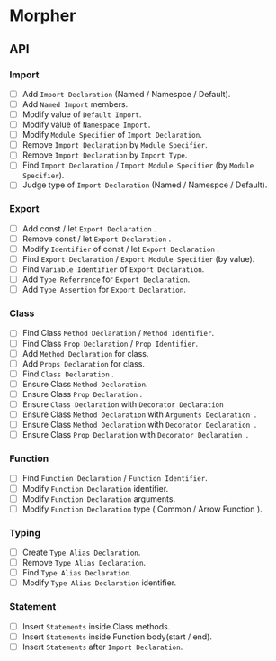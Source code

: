 # Morpher

## API

### Import

- [ ] Add `Import Declaration` (Named / Namespce / Default).
- [ ] Add `Named Import` members.
- [ ] Modify value of `Default Import`.
- [ ] Modify value of `Namespace Import.`
- [ ] Modify `Module Specifier` of `Import Declaration`.
- [ ] Remove `Import Declaration` by `Module Specifier`.
- [ ] Remove `Import Declaration` by `Import Type`.
- [ ] Find `Import Declaration` / `Import Module Specifier` (by `Module Specifier`).
- [ ] Judge type of `Import Declaration` (Named / Namespce / Default).

### Export

- [ ] Add const / let `Export Declaration` .
- [ ] Remove const / let `Export Declaration` .
- [ ] Modify `Identifier` of const / let `Export Declaration` .
- [ ] Find `Export Declaration` / `Export Module Specifier` (by value).
- [ ] Find `Variable Identifier` of `Export Declaration`.
- [ ] Add `Type Referrence` for `Export Declaration`.
- [ ] Add `Type Assertion` for `Export Declaration`.

### Class

- [ ] Find Class `Method Declaration` / `Method Identifier`.
- [ ] Find Class `Prop Declaration` / `Prop Identifier`.
- [ ] Add `Method Declaration` for class.
- [ ] Add `Props Declaration` for class.
- [ ] Find `Class Declaration` .
- [ ] Ensure Class `Method Declaration`.
- [ ] Ensure Class `Prop Declaration` .
- [ ] Ensure `Class Declaration` with `Decorator Declaration`
- [ ] Ensure Class `Method Declaration` with `Arguments Declaration `.
- [ ] Ensure Class `Method Declaration` with `Decorator Declaration `.
- [ ] Ensure Class `Prop Declaration` with `Decorator Declaration `.

### Function

- [ ] Find `Function Declaration` / `Function Identifier`.
- [ ] Modify `Function Declaration` identifier.
- [ ] Modify `Function Declaration` arguments.
- [ ] Modify `Function Declaration` type ( Common / Arrow Function ).

### Typing

- [ ] Create `Type Alias Declaration`.
- [ ] Remove `Type Alias Declaration`.
- [ ] Find `Type Alias Declaration`.
- [ ] Modify `Type Alias Declaration` identifier.

### Statement

- [ ] Insert `Statements` inside Class methods.
- [ ] Insert `Statements` inside Function body(start / end).
- [ ] Insert `Statements` after `Import Declaration`.
